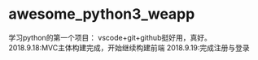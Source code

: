 # awesome_python3_weapp
学习python的第一个项目： 
vscode+git+github挺好用，真好。    
2018.9.18:MVC主体构建完成，开始继续构建前端 
2018.9.19:完成注册与登录